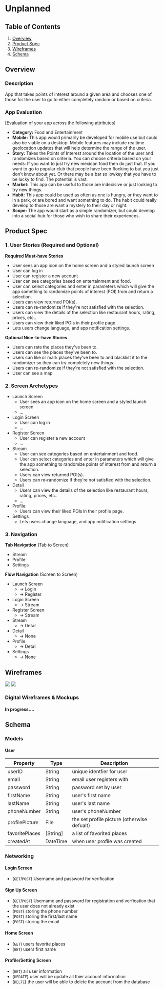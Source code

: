 # Unplanned

## Table of Contents
1. [Overview](#Overview)
1. [Product Spec](#Product-Spec)
1. [Wireframes](#Wireframes)
2. [Schema](#Schema)

## Overview[]()
### Description
App that takes points of interest around a given area and chooses one of those for the user to go to either completely random or based on criteria. 

### App Evaluation
[Evaluation of your app across the following attributes]
- **Category:** Food and Entertainment
- **Mobile:** This app would primarily be developed for mobile use but could also be viable on a desktop. Mobile features may include realtime geolocation updates that will help determine the range of the user. 
- **Story:** Takes the Points of Interest around the location of the user and randomizes based on criteria. You can choose criteria based on your needs: If you want to just try new mexican food then do just that. If you want to go to popular club that people have been flocking to but you just don't know about yet. Or there may be a bar so lowkey that you have to be lucky to find. The potential is vast. 
- **Market:** This app can be useful to those are indecisive or just looking to try new things. 
- **Habit:** This app could be used as often as one is hungry, or they want to in a park, or are bored and want something to do. The habit could really develop to those are want a mystery to their day or night.
- **Scope:** The app would start as a simple randomizer, but could develop into a social hub for those who wish to share their experiences. 

## Product Spec

### 1. User Stories (Required and Optional)

**Required Must-have Stories**
* User sees an app icon on the home screen and a styled launch screen
* User can log in 
* User can register a new account
* User can see categories based on entertainment and food. 
* User can select categories and enter in parameters which will give the app something to randomize points of interest (POI) from and return a selection. 
* Users can view returned POI(s).
* Users can re-randomize if they're not satisfied with the selection.
* Users can view the details of the selection like restaurant hours, rating, prices, etc..
* Users can view their liked POIs in their profile page. 
* Lets users change language, and app notification settings.


**Optional Nice-to-have Stories**

* Users can rate the places they've been to.
* Users can see the places they've been to. 
* Users can like or mark places they've been to and blacklist it to the randomizer so they can try completely new things.
* Users can re-randomize if they're not satisfied with the selection.
* User can see a map


### 2. Screen Archetypes

* Launch Screen
   * User sees an app icon on the home screen and a styled launch screen
   * ...
* Login Screen
   * User can log in 
   * ...
* Register Screen
   * User can register a new account
   * ...
* Stream
   * User can see categories based on entertainment and food. 
   * User can select categories and enter in parameters which will give the app something to randomize points of interest from and return a selection. 
   * Users can view returned POI(s).
   * Users can re-randomize if they're not satisfied with the selection.
* Detail
   * Users can view the details of the selection like restaurant hours, rating, prices, etc.. 
   * ...
* Profile
   * Users can view their liked POIs in their profile page. 
* Settings
   * Lets users change language, and app notification settings.

### 3. Navigation

**Tab Navigation** (Tab to Screen)

* Stream
* Profile
* Settings

**Flow Navigation** (Screen to Screen)

* Launch Screen
    *  -> Login 
    *  -> Register
* Login Screen
    *  -> Stream
* Register Screen
    *  -> Stream
* Stream
    *  -> Detail
* Detail
    *  -> None
* Profile
    *  -> Detail
* Settings
    *  -> None

## Wireframes
![](https://i.imgur.com/8TwAI5R.jpg)
![](https://i.imgur.com/5ySATm1.jpg)

### Digital Wireframes & Mockups
#### In progress....

## Schema 
### Models
#### User

   | Property      | Type     | Description |
   | ------------- | -------- | ------------|
   | userID      | String   | unique identfier for user |
   | email      | String   | email user registers with |
   | password   | String   | password set by user |
   | firstName  | String | user's first name |
   | lastName   | String     | user's last name |
   | phoneNumber    | String   | user's phoneNumber |
   | profilePicture | File   | the set profile picture (otherwise defualt) |
   | favoritePlaces    | [String]   | a list of favorited places |
   | createdAt     | DateTime | when user profile was created
### Networking
#### Login Screen
- (`GET`/`POST`) Username and password for verification
#### Sign Up Screen
- (`GET`/`POST`) Username and password for registration and verfication that the user does not already exist
- (`POST`) storing the phone number
- (`POST`) storing the first/last name
- (`POST`) storing the email
#### Home Screen
- (`GET`) users favorite places
- (`GET`) users first name
#### Profile/Setting Screen
- (`GET`) all user information
- (`UPDATE`) user will be update all thier account information
- (`DELTE`) the user will be able to delete the account from the database

